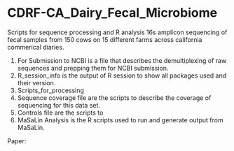 # CDRF-CA_Dairy_Fecal_Microbiome
Scripts for sequence processing and R analysis 
16s amplicon sequencing of fecal samples from 150 cows on 15 different farms across california commerical diaries.  

1. For Submission to NCBI is a file that describes the demultiplexing of raw sequences and prepping them for NCBI submission.
2. R_session_info is the output of R session to show all packages used and their version.
3. Scripts_for_processing
4. Sequence coverage file are the scripts to describe the coverage of sequencing for this data set.
5. Controls file are the scripts to  
6. MaSaLin Analysis is the R scripts used to run and generate output from MaSaLin.

Paper:
